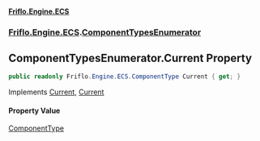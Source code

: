 #### [Friflo.Engine.ECS](index.md 'index')
### [Friflo.Engine.ECS](Friflo.Engine.ECS.md 'Friflo.Engine.ECS').[ComponentTypesEnumerator](ComponentTypesEnumerator.md 'Friflo.Engine.ECS.ComponentTypesEnumerator')

## ComponentTypesEnumerator.Current Property

```csharp
public readonly Friflo.Engine.ECS.ComponentType Current { get; }
```

Implements [Current](https://docs.microsoft.com/en-us/dotnet/api/System.Collections.Generic.IEnumerator-1.Current 'System.Collections.Generic.IEnumerator`1.Current'), [Current](https://docs.microsoft.com/en-us/dotnet/api/System.Collections.IEnumerator.Current 'System.Collections.IEnumerator.Current')

#### Property Value
[ComponentType](ComponentType.md 'Friflo.Engine.ECS.ComponentType')